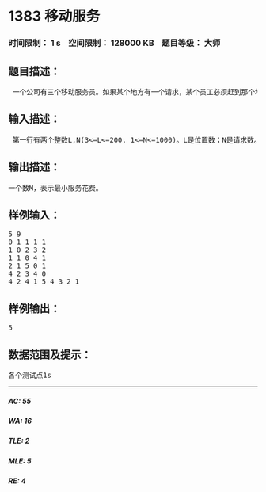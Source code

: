 # 1383 移动服务   
### 时间限制： 1 s&nbsp;&nbsp;&nbsp;&nbsp;空间限制： 128000 KB&nbsp;&nbsp;&nbsp;&nbsp;题目等级： 大师  
## 题目描述：  

<pre>
 一个公司有三个移动服务员。如果某个地方有一个请求，某个员工必须赶到那个地方去（那个地方没有其他员工），某一时刻只有一个员工能移动。被请求后，他才能移动，不允许在同样的位置出现两个员工。从p到q移动一个员工，需要花费c(p,q)。这个函数没有必要对称，但是c(p,p)=0。公司必须满足所有的请求。目标是最小化公司花费。
</pre>
  
  
## 输入描述：  

<pre>
 第一行有两个整数L,N(3<=L<=200, 1<=N<=1000)。L是位置数；N是请求数。每个位置从1到L编号。下L行每行包含L个非负整数。第i+1行的第j个数表示c(i,j) ，并且它小于2000。最后一行包含N个数，是请求列表。一开始三个服务员分别在位置1，2，3。
</pre>
  
  
## 输出描述：  

<pre>
一个数M，表示最小服务花费。
</pre>
  
  
## 样例输入：  

<pre>
5 9  
0 1 1 1 1  
1 0 2 3 2  
1 1 0 4 1  
2 1 5 0 1  
4 2 3 4 0  
4 2 4 1 5 4 3 2 1
</pre>
  
  
## 样例输出：  

<pre>
5
</pre>
  
  
## 数据范围及提示：  

<pre>
各个测试点1s
</pre>
  
  
***  

##### AC: 55  
##### WA: 16  
##### TLE: 2  
##### MLE: 5  
##### RE: 4  
